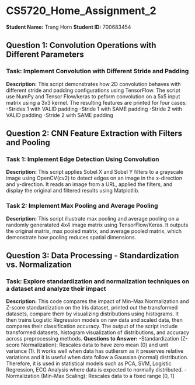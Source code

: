 # CS5720_Home_Assignment_2
**Student Name:** Trang Horn
**Student ID:** 700683454
## Question 1: Convolution Operations with Different Parameters
### Task: Implement Convolution with Different Stride and Padding
**Description:**
This script demonstrates how 2D convolution behaves with different stride and padding configurations using TensorFlow. The script use NumPy and Tensor Flow/keras to peform convolution on a 5x5 input matrix using a 3x3 kernel. The resulting features are printed for four cases:
-Strides 1 with VALID padding
-Stride 1 with SAME padding
-Stride 2 with VALID padding
-Stride 2 with SAME padding 

## Question 2: CNN Feature Extraction with Filters and Pooling
### Task 1: Implement Edge Detection Using Convolution
**Description:**
This script applies Sobel X and Sobel Y filters to a grayscale image using OpenCV(cv2) to detect edges on an image in the x-direction and y-direction. It reads an image from a URL, applied the filters, and display the original and filtered results using Matplotlib. 

### Task 2: Implement Max Pooling and Average Pooling
**Description:**
This script illustrate max pooling and average pooling on a randomly generatated 4x4 image matrix using TensorFlow/Keras. It outputs the original matrix, max pooled matrix, and average pooled matrix, which demonstrate how pooling reduces spatial dimensions.

## Question 3: Data Processing - Standardization vs. Normalization
### Task: Explore standardization and normalization techniques on a dataset and analyze their impact
**Description:**
This code compares the impact of Min-Max Normalization and Z-score standardization on the Iris dataset, printed out the transformed datasets, compare them by visualizing distributions using histograms. It then trains Logistic Regression models on raw data and scaled data, then compares their classification accuracy. The output of the script include transformed datasets, histogram visualization of distributions, and accuracy across preprocessing methods.
**Questions to Answer:**
-Standardization (Z-score Normalization): Rescales data to have zero mean (0) and unit variance (1). It works well when data has outliersm as it preserves relative variations and it is useful when data follow a Gaussian (normal) distribution. Therefore, it is used in statistical models such as PCA, SVM, Logistic Regression, ECG Analysis where data is expected to normally distributed.
-Normalization (Min-Max Scaling): Rescales data to a fixed range [0, 1]

